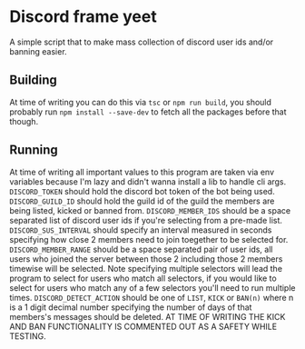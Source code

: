 # Discord frame yeet

A simple script that to make mass collection of discord user ids and/or banning easier. 

## Building

At time of writing you can do this via `tsc` or `npm run build`, you should probably run `npm install --save-dev` to fetch all the packages before that though.

## Running

At time of writing all important values to this program are taken via env variables because I'm lazy and didn't wanna install a lib to handle cli args. `DISCORD_TOKEN` should hold the discord bot token of the bot being used. `DISCORD_GUILD_ID` should hold the guild id of the guild the members are being listed, kicked or banned from. `DISCORD_MEMBER_IDS` should be a space separated list of discord user ids if you're selecting from a pre-made list. `DISCORD_SUS_INTERVAL` should specify an interval measured in seconds specifying how close 2 members need to join toegether to be selected for. `DISCORD_MEMBER_RANGE` should be a space separated pair of user ids, all users who joined the server between those 2 including those 2 members timewise will be selected. Note specifying multiple selectors will lead the program to select for users who match all selectors, if you would like to select for users who match any of a few selectors you'll need to run multiple times. `DISCORD_DETECT_ACTION` should be one of `LIST`, `KICK` or `BAN(n)` where n is a 1 digit decimal number specifying the number of days of that members's messages should be deleted. AT TIME OF WRITING THE KICK AND BAN FUNCTIONALITY IS COMMENTED OUT AS A SAFETY WHILE TESTING.
